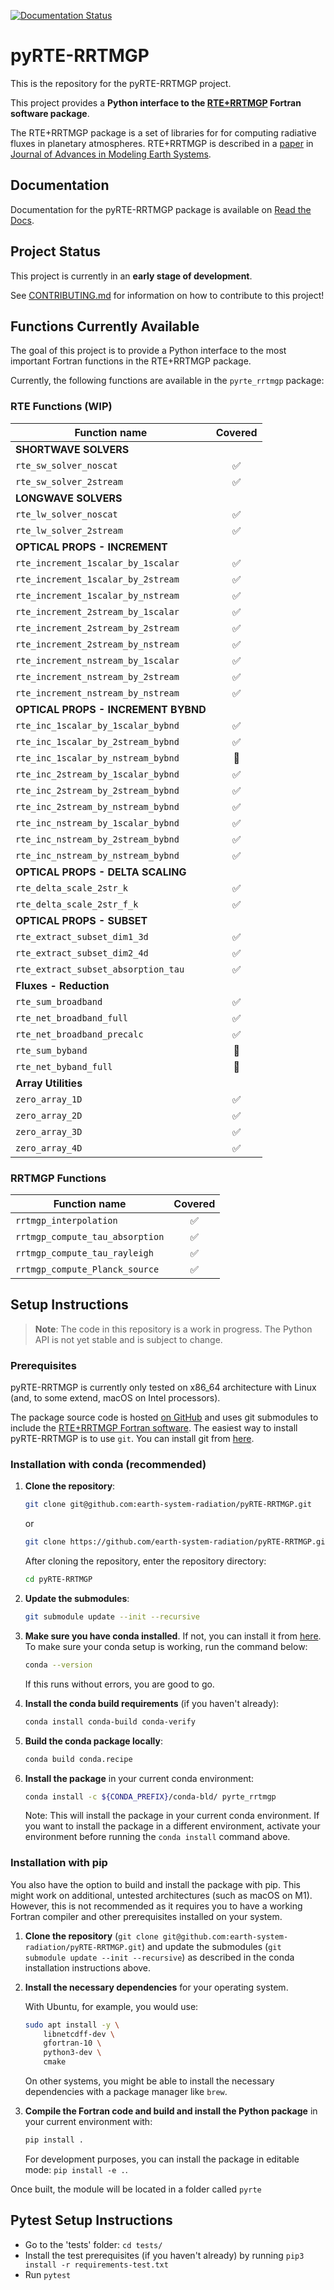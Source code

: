 [![Documentation Status](https://readthedocs.org/projects/pyrte-rrtmgp/badge/?version=latest)](https://pyrte-rrtmgp.readthedocs.io/en/latest/?badge=latest)

# pyRTE-RRTMGP

This is the repository for the pyRTE-RRTMGP project.

This project provides a **Python interface to the [RTE+RRTMGP](https://earth-system-radiation.github.io/rte-rrtmgp/)
Fortran software package**.

The RTE+RRTMGP package is a set of libraries for for computing radiative fluxes in
planetary atmospheres. RTE+RRTMGP is described in a
[paper](https://doi.org/10.1029/2019MS001621) in
[Journal of Advances in Modeling Earth Systems](http://james.agu.org/).

## Documentation

Documentation for the pyRTE-RRTMGP package is available on [Read the Docs](https://pyrte-rrtmgp.readthedocs.io/en/latest/).

## Project Status

This project is currently in an **early stage of development**.

See [CONTRIBUTING.md](CONTRIBUTING.md) for information on how to contribute to this project!

## Functions Currently Available

The goal of this project is to provide a Python interface to the most important
Fortran functions in the RTE+RRTMGP package.

Currently, the following functions are available in the `pyrte_rrtmgp` package:

### RTE Functions (WIP)

<!-- start-rte-functions-section -->

| Function name                           | Covered |
|-----------------------------------------|:-------:|
| **SHORTWAVE SOLVERS**                   |         |
| `rte_sw_solver_noscat`                  |   ✅   |
| `rte_sw_solver_2stream`                 |   ✅   |
| **LONGWAVE SOLVERS**                    |         |
| `rte_lw_solver_noscat`                  |   ✅   |
| `rte_lw_solver_2stream`                 |   ✅   |
| **OPTICAL PROPS - INCREMENT**           |         |
| `rte_increment_1scalar_by_1scalar`      |   ✅   |
| `rte_increment_1scalar_by_2stream`      |   ✅   |
| `rte_increment_1scalar_by_nstream`      |   ✅   |
| `rte_increment_2stream_by_1scalar`      |   ✅   |
| `rte_increment_2stream_by_2stream`      |   ✅   |
| `rte_increment_2stream_by_nstream`      |   ✅   |
| `rte_increment_nstream_by_1scalar`      |   ✅   |
| `rte_increment_nstream_by_2stream`      |   ✅   |
| `rte_increment_nstream_by_nstream`      |   ✅   |
| **OPTICAL PROPS - INCREMENT BYBND**     |         |
| `rte_inc_1scalar_by_1scalar_bybnd`      |   ✅   |
| `rte_inc_1scalar_by_2stream_bybnd`      |   ✅   |
| `rte_inc_1scalar_by_nstream_bybnd`      |   🔲   |
| `rte_inc_2stream_by_1scalar_bybnd`      |   ✅   |
| `rte_inc_2stream_by_2stream_bybnd`      |   ✅   |
| `rte_inc_2stream_by_nstream_bybnd`      |   ✅   |
| `rte_inc_nstream_by_1scalar_bybnd`      |   ✅   |
| `rte_inc_nstream_by_2stream_bybnd`      |   ✅   |
| `rte_inc_nstream_by_nstream_bybnd`      |   ✅   |
| **OPTICAL PROPS - DELTA SCALING**       |         |
| `rte_delta_scale_2str_k`                |   ✅   |
| `rte_delta_scale_2str_f_k`              |   ✅   |
| **OPTICAL PROPS - SUBSET**              |         |
| `rte_extract_subset_dim1_3d`            |   ✅   |
| `rte_extract_subset_dim2_4d`            |   ✅   |
| `rte_extract_subset_absorption_tau`     |   ✅   |
| **Fluxes - Reduction**                  |         |
| `rte_sum_broadband`                     |   ✅   |
| `rte_net_broadband_full`                |   ✅   |
| `rte_net_broadband_precalc`             |   ✅   |
| `rte_sum_byband`                        |   🔲   |
| `rte_net_byband_full`                   |   🔲   |
| **Array Utilities**                     |         |
| `zero_array_1D`                         |   ✅   |
| `zero_array_2D`                         |   ✅   |
| `zero_array_3D`                         |   ✅   |
| `zero_array_4D`                         |   ✅   |

<!-- end-rte-functions-section -->

### RRTMGP Functions

<!-- start-rrtmgp-functions-section -->

| Function name                           | Covered |
|-----------------------------------------|:-------:|
| `rrtmgp_interpolation`                  |   ✅   |
| `rrtmgp_compute_tau_absorption`         |   ✅   |
| `rrtmgp_compute_tau_rayleigh`           |   ✅   |
| `rrtmgp_compute_Planck_source`          |   ✅   |

<!-- end-rrtmgp-functions-section -->

## Setup Instructions

> **Note**:
> The code in this repository is a work in progress. The Python API is not yet stable and is subject to change.

<!-- start-setup-section -->

### Prerequisites

pyRTE-RRTMGP is currently only tested on x86_64 architecture with Linux (and, to some extend, macOS on Intel processors).

The package source code is hosted [on GitHub](https://github.com/earth-system-radiation/pyRTE-RRTMGP) and uses git submodules to include the [RTE+RRTMGP Fortran software](https://earth-system-radiation.github.io/rte-rrtmgp/). The easiest way to install pyRTE-RRTMGP is to use `git`. You can install git from [here](https://git-scm.com/downloads).

### Installation with conda (recommended)

1. **Clone the repository**:

    ```bash
    git clone git@github.com:earth-system-radiation/pyRTE-RRTMGP.git
    ```

    or

    ```bash
    git clone https://github.com/earth-system-radiation/pyRTE-RRTMGP.git
    ```

    After cloning the repository, enter the repository directory:

    ```bash
    cd pyRTE-RRTMGP
    ```

2. **Update the submodules**:

    ```bash
    git submodule update --init --recursive
    ```

3. **Make sure you have conda installed**. If not, you can install it from [here](https://docs.conda.io/en/latest/miniconda.html).
    To make sure your conda setup is working, run the command below:

    ```bash
    conda --version
    ```

    If this runs without errors, you are good to go.

4. **Install the conda build requirements** (if you haven't already):

    ```bash
    conda install conda-build conda-verify
    ```

5. **Build the conda package locally**:

    ```bash
    conda build conda.recipe
    ```

6. **Install the package** in your current conda environment:

    ```bash
    conda install -c ${CONDA_PREFIX}/conda-bld/ pyrte_rrtmgp
    ```

    Note: This will install the package in your current conda environment. If you want to install the package in a different environment, activate your environment before running the `conda install` command above.

### Installation with pip

You also have the option to build and install the package with pip. This might work on additional, untested architectures (such as macOS on M1). However, this is not recommended as it requires you to have a working Fortran compiler and other prerequisites installed on your system.

1. **Clone the repository** (``git clone git@github.com:earth-system-radiation/pyRTE-RRTMGP.git``) and update the submodules (``git submodule update --init --recursive``) as described in the conda installation instructions above.

2. **Install the necessary dependencies** for your operating system.

    With Ubuntu, for example, you would use:

    ``` bash
    sudo apt install -y \
        libnetcdff-dev \
        gfortran-10 \
        python3-dev \
        cmake
    ```

    On other systems, you might be able to install the necessary dependencies with a package manager like `brew`.

3. **Compile the Fortran code and build and install the Python package** in your current environment with:

    ``` bash
    pip install .
    ```

    For development purposes, you can install the package in editable mode: ``pip install -e .``.

Once built, the module will be located in a folder called `pyrte`

<!-- end-setup-section -->

## Pytest Setup Instructions

* Go to the 'tests' folder: `cd tests/`
* Install the test prerequisites (if you haven't already) by running `pip3 install -r requirements-test.txt`
* Run `pytest`

